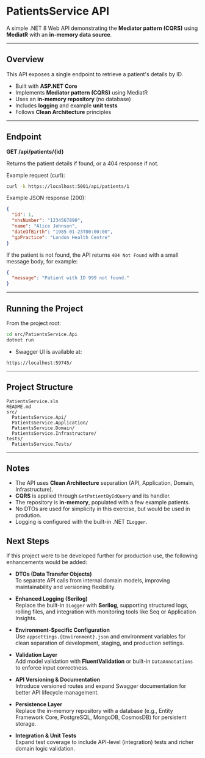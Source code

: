 # PatientsService API

A simple .NET 8 Web API demonstrating the **Mediator pattern (CQRS)** using **MediatR** with an **in-memory data source**.

---

## Overview

This API exposes a single endpoint to retrieve a patient's details by ID.

- Built with **ASP.NET Core**
- Implements **Mediator pattern (CQRS)** using MediatR
- Uses an **in-memory repository** (no database)
- Includes **logging** and example **unit tests**
- Follows **Clean Architecture** principles

---

## Endpoint

**GET /api/patients/{id}**

Returns the patient details if found, or a 404 response if not.

Example request (curl):

```bash
curl -k https://localhost:5001/api/patients/1
```

Example JSON response (200):

```json
{
  "id": 1,
  "nhsNumber": "1234567890",
  "name": "Alice Johnson",
  "dateOfBirth": "1985-01-23T00:00:00",
  "gpPractice": "London Health Centre"
}
```

If the patient is not found, the API returns `404 Not Found` with a small message body, for example:

```json
{
  "message": "Patient with ID 999 not found."
}
```

---

## Running the Project

From the project root:

```bash
cd src/PatientsService.Api
dotnet run
```

- Swagger UI is available at:

```text
https://localhost:59745/
```

---

## Project Structure

```text
PatientsService.sln
README.md
src/
  PatientsService.Api/
  PatientsService.Application/
  PatientsService.Domain/
  PatientsService.Infrastructure/
tests/
  PatientsService.Tests/
```

---

## Notes

- The API uses **Clean Architecture** separation (API, Application, Domain, Infrastructure).
- **CQRS** is applied through `GetPatientByIdQuery` and its handler.
- The repository is **in-memory**, populated with a few example patients.
- No DTOs are used for simplicity in this exercise, but would be used in prodution.
- Logging is configured with the built-in .NET `ILogger`.


## Next Steps

If this project were to be developed further for production use, the following enhancements would be added:

- **DTOs (Data Transfer Objects)**  
  To separate API calls from internal domain models, improving maintainability and versioning flexibility.

- **Enhanced Logging (Serilog)**  
  Replace the built-in `ILogger` with **Serilog**, supporting structured logs, rolling files, and integration with monitoring tools like Seq or Application Insights.

- **Environment-Specific Configuration**  
  Use `appsettings.{Environment}.json` and environment variables for clean separation of development, staging, and production settings.

- **Validation Layer**  
  Add model validation with **FluentValidation** or built-in `DataAnnotations` to enforce input correctness.

- **API Versioning & Documentation**  
  Introduce versioned routes and expand Swagger documentation for better API lifecycle management.

- **Persistence Layer**  
  Replace the in-memory repository with a database (e.g., Entity Framework Core, PostgreSQL, MongoDB, CosmosDB) for persistent storage.

- **Integration & Unit Tests**  
  Expand test coverage to include API-level (integration) tests and richer domain logic validation.